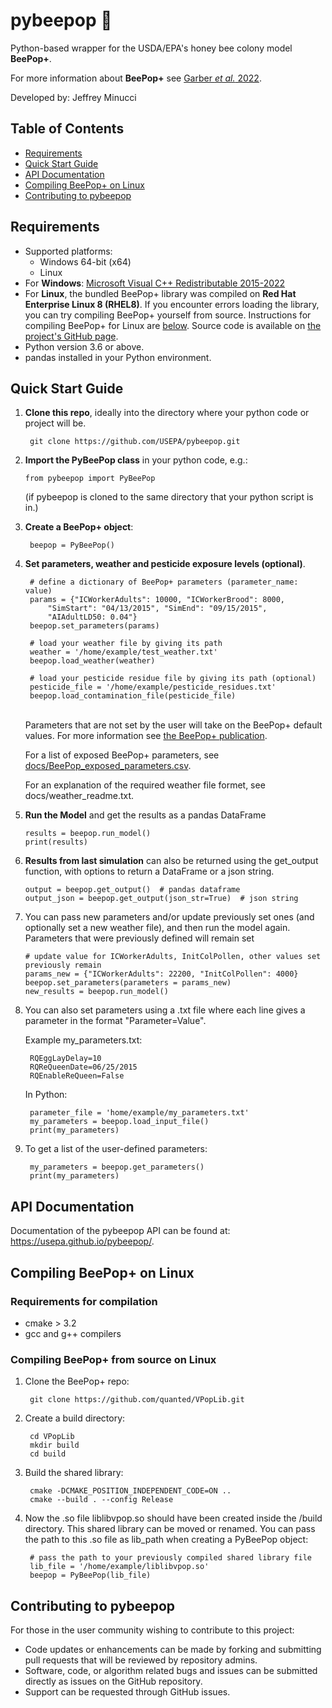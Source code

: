 # pybeepop :honeybee:
Python-based wrapper for the USDA/EPA's honey bee colony model **BeePop+**.

For more information about **BeePop+** see [Garber *et al.* 2022](https://doi.org/10.3390/ecologies3030022).

Developed by: Jeffrey Minucci 

## Table of Contents

- [Requirements](#requirements)
- [Quick Start Guide](#quick-start-guide)
- [API Documentation](#api-documentation)
- [Compiling BeePop+ on Linux](#compiling-beepop-on-linux)
- [Contributing to pybeepop](#contributing-to-pybeepop)

## Requirements

* Supported platforms: 
    * Windows 64-bit (x64)
    * Linux
* For **Windows**: [Microsoft Visual C++ Redistributable 2015-2022](https://www.microsoft.com/en-us/download/details.aspx?id=48145)
* For **Linux**, the bundled BeePop+ library was compiled on **Red Hat Enterprise Linux 8 (RHEL8)**. If you encounter errors loading the library, you can try compiling BeePop+ yourself from source. Instructions for compiling BeePop+ for Linux are [below](#compiling-beepop-on-linux). Source code is available on [the project's GitHub page](https://github.com/quanted/vpoplib]).
* Python version 3.6 or above.
* pandas installed in your Python environment.


## Quick Start Guide

1. **Clone this repo**, ideally into the directory where your python code or project will be.

        git clone https://github.com/USEPA/pybeepop.git
        
2.  **Import the PyBeePop class** in your python code, e.g.:
    
        from pybeepop import PyBeePop
    
    (if pybeepop is cloned to the same directory that your python script is in.)
  
  
3. **Create a BeePop+ object**:

        beepop = PyBeePop()
        

4. **Set parameters, weather and pesticide exposure levels (optional)**.

        # define a dictionary of BeePop+ parameters (parameter_name: value)
        params = {"ICWorkerAdults": 10000, "ICWorkerBrood": 8000, 
            "SimStart": "04/13/2015", "SimEnd": "09/15/2015",
            "AIAdultLD50: 0.04"}
        beepop.set_parameters(params)
        
        # load your weather file by giving its path
        weather = '/home/example/test_weather.txt'
        beepop.load_weather(weather)
        
        # load your pesticide residue file by giving its path (optional)
        pesticide_file = '/home/example/pesticide_residues.txt'
        beepop.load_contamination_file(pesticide_file)
     
    <br>Parameters that are not set by the user will take on the BeePop+ default values. For more information see [the BeePop+ publication](https://doi.org/10.3390/ecologies3030022).
    
    For a list of exposed BeePop+ parameters, see [docs/BeePop_exposed_parameters.csv](https://github.com/USEPA/pybeepop/blob/main/docs/BeePop_exposed_parameters.csv).
    
    For an explanation of the required weather file formet, see docs/weather_readme.txt.
    
    
5. **Run the Model** and get the results as a pandas DataFrame
    ```
    results = beepop.run_model()
    print(results)
    ```


6. **Results from last simulation** can also be returned using the get_output function, with options to return a DataFrame or a json string.
    ```
    output = beepop.get_output()  # pandas dataframe
    output_json = beepop.get_output(json_str=True)  # json string
    ```


7. You can pass new parameters and/or update previously set ones (and optionally set a new weather file), and then run the model again. Parameters that were previously defined will remain set

    ```
    # update value for ICWorkerAdults, InitColPollen, other values set previously remain
    params_new = {"ICWorkerAdults": 22200, "InitColPollen": 4000}
    beepop.set_parameters(parameters = params_new)
    new_results = beepop.run_model()
    ```


8. You can also set parameters using a .txt file where each line gives a parameter in the format "Parameter=Value". 

    Example my_parameters.txt:
        
        RQEggLayDelay=10
        RQReQueenDate=06/25/2015
        RQEnableReQueen=False

    In Python:

        parameter_file = 'home/example/my_parameters.txt'
        my_parameters = beepop.load_input_file()
        print(my_parameters)


9. To get a list of the user-defined parameters:

        my_parameters = beepop.get_parameters()
        print(my_parameters)


## API Documentation

Documentation of the pybeepop API can be found at: https://usepa.github.io/pybeepop/.


## Compiling BeePop+ on Linux


### Requirements for compilation
* cmake > 3.2
* gcc and g++ compilers

### Compiling BeePop+ from source on Linux

1. Clone the BeePop+ repo:

        git clone https://github.com/quanted/VPopLib.git
    
2. Create a build directory:

        cd VPopLib
        mkdir build
        cd build
    
3. Build the shared library:

        cmake -DCMAKE_POSITION_INDEPENDENT_CODE=ON ..  	
        cmake --build . --config Release
 
4. Now the .so file liblibvpop.so should have been created inside the /build directory. This shared library can be moved or renamed. You can pass the path to this .so file as lib_path when creating a PyBeePop object:
        
        # pass the path to your previously compiled shared library file
        lib_file = '/home/example/liblibvpop.so'
        beepop = PyBeePop(lib_file)


## Contributing to pybeepop

For those in the user community wishing to contribute to this project:

- Code updates or enhancements can be made by forking and submitting pull requests that will be reviewed by repository admins.
- Software, code, or algorithm related bugs and issues can be submitted directly as issues on the GitHub repository.
- Support can be requested through GitHub issues.